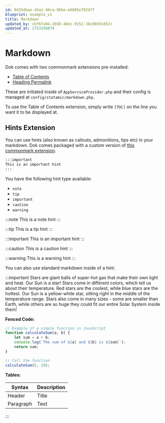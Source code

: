 ```yaml
---
id: 0435dbae-45a1-46ca-96be-e6685e78247f
blueprint: example_v1
title: Markdown
updated_by: cbf6fa94-2658-4dec-9152-30c80d3c652c
updated_at: 1753356074
---
```

# Markdown

Dok comes with two commonmark extensions pre-installed:
- [Table of Contents](https://commonmark.thephpleague.com/2.6/extensions/table-of-contents/)
- [Heading Permalink](https://commonmark.thephpleague.com/2.6/extensions/heading-permalinks/)

These are initiated inside of `AppServiceProvider.php` and their config is managed at `config/statamic/markdown.php`.

To use the Table of Contents extension, simply write `[TOC]` on the line you want it to be displayed at.


## Hints Extension
You can use hints (also known as callouts, admonitions, tips etc) in your markdown. Dok comes packaged with a custom version of [this commonmark extension](https://github.com/ueberdosis/commonmark-hint-extension).

```markdown
:::important
This is an important hint
:::
```

You have the following hint type available:
- `note`
- `tip`
- `important`
- `caution`
- `warning`


:::note
This is a note hint
:::

:::tip
This is a tip hint
:::

:::important
This is an important hint
:::

:::caution
This is a caution hint
:::

:::warning
This is a warning hint
:::


You can also use standard markdown inside of a hint:


:::important
Stars are giant balls of super-hot gas that make their own light and heat. Our Sun is a star! Stars come in different colors, which tell us about their temperature. Red stars are the coolest, while blue stars are the hottest. Our Sun is a yellow-white star, sitting right in the middle of the temperature range. Stars also come in many sizes - some are smaller than Earth, while others are so huge they could fit our entire Solar System inside them!

**Fenced Code:**

```javascript
// Example of a simple function in JavaScript
function calculateSum(a, b) {
    let sum = a + b;
    console.log(`The sum of ${a} and ${b} is ${sum}`);
    return sum;
}

// Call the function
calculateSum(5, 10);
```

**Tables:**

| Syntax | Description |
| ----------- | ----------- |
| Header | Title |
| Paragraph | Text |

:::
